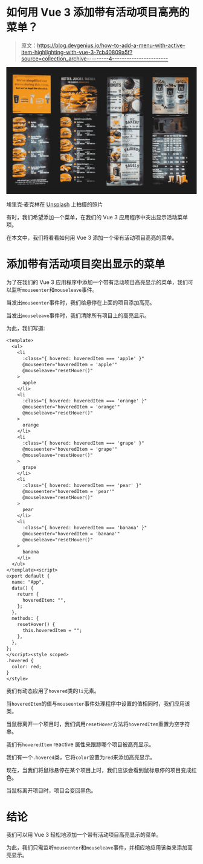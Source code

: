 # 如何用 Vue 3 添加带有活动项目高亮的菜单？

> 原文：<https://blog.devgenius.io/how-to-add-a-menu-with-active-item-highlighting-with-vue-3-7cb40809a5f?source=collection_archive---------4----------------------->

![](img/fd5ea1152ae7f696c6af7e8769ff022e.png)

埃里克·麦克林在 [Unsplash](https://unsplash.com?utm_source=medium&utm_medium=referral) 上拍摄的照片

有时，我们希望添加一个菜单，在我们的 Vue 3 应用程序中突出显示活动菜单项。

在本文中，我们将看看如何用 Vue 3 添加一个带有活动项目高亮的菜单。

# 添加带有活动项目突出显示的菜单

为了在我们的 Vue 3 应用程序中添加一个带有活动项目高亮显示的菜单，我们可以监听`mouseenter`和`mouseleave`事件。

当发出`mouseenter`事件时，我们给悬停在上面的项目添加高亮。

当发出`mouseleave`事件时，我们清除所有项目上的高亮显示。

为此，我们写道:

```
<template>
  <ul>
    <li
      :class="{ hovered: hoveredItem === 'apple' }"
      @mouseenter="hoveredItem = 'apple'"
      @mouseleave="resetHover()"
    >
      apple
    </li>
    <li
      :class="{ hovered: hoveredItem === 'orange' }"
      @mouseenter="hoveredItem = 'orange'"
      @mouseleave="resetHover()"
    >
      orange
    </li>
    <li
      :class="{ hovered: hoveredItem === 'grape' }"
      @mouseenter="hoveredItem = 'grape'"
      @mouseleave="resetHover()"
    >
      grape
    </li>
    <li
      :class="{ hovered: hoveredItem === 'pear' }"
      @mouseenter="hoveredItem = 'pear'"
      @mouseleave="resetHover()"
    >
      pear
    </li>
    <li
      :class="{ hovered: hoveredItem === 'banana' }"
      @mouseenter="hoveredItem = 'banana'"
      @mouseleave="resetHover()"
    >
      banana
    </li>
  </ul>
</template><script>
export default {
  name: "App",
  data() {
    return {
      hoveredItem: "",
    };
  },
  methods: {
    resetHover() {
      this.hoveredItem = "";
    },
  },
};
</script><style scoped>
.hovered {
  color: red;
}
</style>
```

我们有动态应用了`hovered`类的`li`元素。

当`hoveredItem`的值与`mouseenter`事件处理程序中设置的值相同时，我们应用该类。

当鼠标离开一个项目时，我们调用`resetHover`方法将`hoveredItem`重置为空字符串。

我们有`hoveredItem` reactive 属性来跟踪哪个项目被高亮显示。

我们有一个`.hovered`类，它将`color`设置为`red`来添加高亮显示。

现在，当我们将鼠标悬停在某个项目上时，我们应该会看到鼠标悬停的项目变成红色。

当鼠标离开项目时，项目会变回黑色。

# 结论

我们可以用 Vue 3 轻松地添加一个带有活动项目高亮显示的菜单。

为此，我们只需监听`mouseenter`和`mouseleave`事件，并相应地应用该类来添加高亮显示。